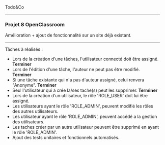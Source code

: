 Todo&Co

-------

<h3>Projet 8 OpenClassroom</h3>

Amélioration + ajout de fonctionnalité sur un site déjà existant.

-------------------------------------------------------------------------------

Tâches à réalisés :

- Lors de la création d'une tâches, l'utilisateur connecté doit être assigné. **Terminer**
- Lors de l'édition d'une tâche, l'auteur ne peut pas être modifié. **Terminer**
- Si une tâche existante qui n'a pas d'auteur assigné, celui renvera "Anonyme". **Terminer**
- Seul l'utilisateur qui a crée la/ses tache(s) peut les supprimer. **Terminer** 
- Lors de la création d'un utilisateur, le rôle 'ROLE_USER' doit lui être assigné.
- Les utilisateurs ayant le rôle 'ROLE_ADMIN', peuvent modifié les rôles des autres utilisateurs.
- Les utilisateur ayant le rôle 'ROLE_ADMIN', peuvent accédé a la gestion des utilisateurs.
- Les taches créer par un autre utilisateur peuvent être supprimé en ayant le rôle 'ROLE_ADMIN'.
- Ajout des tests unitaires et fonctionnels automatisés.